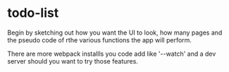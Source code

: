 # todo-list

Begin by sketching out how you want the UI to look, how many pages and the pseudo code of rthe various functions the app will perform.

There are more webpack installls you code add like '--watch' and a dev server should you want to try those features.
